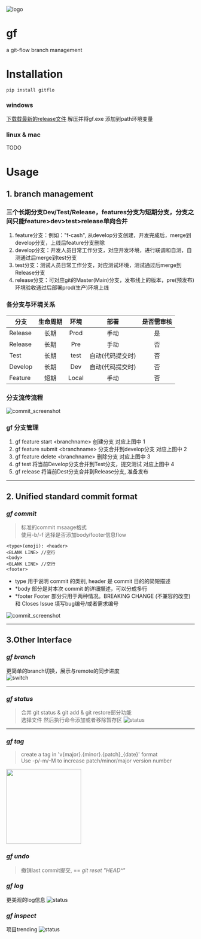 
![logo](https://github.com/Be5yond/gf/blob/main/doc/gitflo.png?raw=true)
# gf
a git-flow branch management

# Installation
```
pip install gitflo
```
### windows
[下载载最新的release文件](https://github.com/Be5yond/gf/releases) 解压并将gf.exe 添加到path环境变量
### linux & mac
TODO


# Usage
## 1. branch management
### 三个长期分支Dev/Test/Release，features分支为短期分支，分支之间只能feature>dev>test>release单向合并    
1. feature分支：例如："f-cash", 从develop分支创建，开发完成后，merge到develop分支，上线后feature分支删除
2. develop分支：开发人员日常工作分支，对应开发环境，进行联调和自测，自测通过后merge到test分支
3. test分支：测试人员日常工作分支，对应测试环境，测试通过后merge到Release分支
4. release分支：可对应git的Master(Main)分支，发布线上的版本，pre(预发布)环境验收通过后部署prod(生产)环境上线

### 各分支与环境关系

| 分支      | 生命周期     | 环境     |  部署  |   是否需审核 |
| ---------- | :-----------:  | :-----------: | :-----------: | :-----------: |
| Release     | 长期     | Prod     | 手动  |  是
| Release     | 长期     | Pre     |  手动  |  否
| Test     | 长期     | test     | 自动(代码提交时) | 否
| Develop     | 长期     | Dev     | 自动(代码提交时) | 否
| Feature     | 短期     | Local     |  手动 | 否
### 分支流传流程
![commit_screenshot](https://github.com/Be5yond/gf/blob/main/doc/flow.png?raw=true)

### gf 分支管理
1. gf feature start &lt;branchname&gt; 创建分支   对应上图中 1
2. gf feature submit &lt;branchname&gt; 分支合并到develop分支   对应上图中 2
3. gf feature delete &lt;branchname&gt; 删除分支  对应上图中 3
4. gf test 将当前Develop分支合并到Test分支，提交测试   对应上图中 4
5. gf release  将当前Dest分支合并到Release分支, 准备发布

 - - - 
## 2. Unified standard commit format
### *gf commit*
> 标准的commit msaage格式    
> 使用-b/-f 选择是否添加body/footer信息flow
```
<type>(emoji): <header>
<BLANK LINE> //空行
<body>
<BLANK LINE> //空行
<footer>
```
- type 用于说明 commit 的类别, header 是 commit 目的的简短描述   
- *body 部分是对本次 commit 的详细描述，可以分成多行
- *footer Footer 部分只用于两种情况。BREAKING CHANGE (不兼容的改变) 和 Closes Issue 填写bug编号/或者需求编号

![commit_screenshot](https://github.com/Be5yond/gf/blob/main/doc/commit.png?raw=true)
- - -
## 3.Other Interface
### *gf branch*
更简单的branch切换，展示与remote的同步进度   
![switch](https://github.com/Be5yond/gf/blob/main/doc/branch.png?raw=true)

 - - - 
### *gf status*
> 合并 git status & git add & git restore部分功能   
> 选择文件 然后执行命令添加或者移除暂存区
![status](https://github.com/Be5yond/gf/blob/main/doc/status.png?raw=true)

- - -
### *gf tag*
> create a tag in 'v{major}.{minor}.{patch}_{date}' format   
> Use -p/-m/-M to increase patch/minor/major version number

<img src="https://github.com/Be5yond/gf/blob/main/doc/tag.png?raw=true" width="200px" />

### *gf undo*
> 撤销last commit提交, == *git reset "HEAD^"*

### *gf log*
更美观的log信息
![status](https://github.com/Be5yond/gf/blob/main/doc/log.png?raw=true)


### *gf inspect*
项目trending
![status](https://github.com/Be5yond/gf/blob/main/doc/inspect.png?raw=true)
